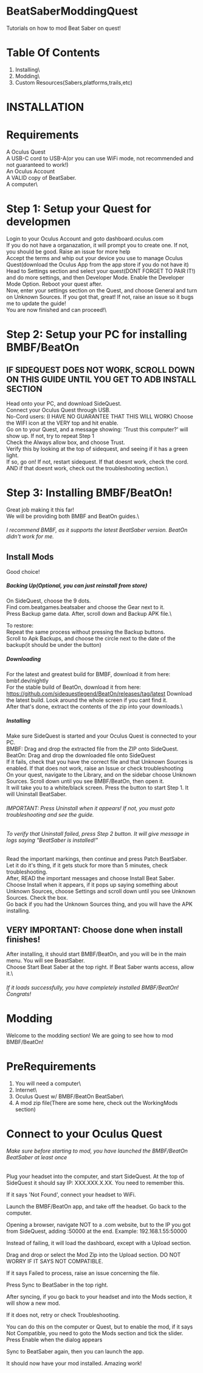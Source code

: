 # BeatSaberModdingQuest
Tutorials on how to mod Beat Saber on quest!

# Table Of Contents
1. Installing\
2. Modding\
3. Custom Resources(Sabers,platforms,trails,etc)


# INSTALLATION

# Requirements

A Oculus Quest\
A USB-C cord to USB-A(or you can use WiFi mode, not recommended and not guaranteed to work!)\
An Oculus Account\
A VALID copy of BeatSaber.\
A computer\


# Step 1: Setup your Quest for developmen

Login to your Oculus Account and goto dashboard.oculus.com\
If you do not have a organazation, it will prompt you to create one. If not, you should be good. Raise an issue for more help\
Accept the terms and whip out your device you use to manage Oculus Quest(download the Oculus App from the app store if you do not have it)\
Head to Settings section and select your quest(DONT FORGET TO PAIR IT!) and do more settings, and then Developer Mode. Enable the Developer Mode Option. Reboot your quest after.\
Now, enter your settings section on the Quest, and choose General and turn on Unknown Sources. If you got that, great! If not, raise an issue so it bugs me to update the guide!\
You are now finished and can proceed!\

# Step 2: Setup your PC for installing BMBF/BeatOn

## IF SIDEQUEST DOES NOT WORK, SCROLL DOWN ON THIS GUIDE UNTIL YOU GET TO ADB INSTALL SECTION

Head onto your PC, and download SideQuest.\
Connect your Oculus Quest through USB.\
No-Cord users: (I HAVE NO GUARANTEE THAT THIS WILL WORK) Choose the WIFI icon at the VERY top and hit enable.\
Go on to your Quest, and a message showing: 'Trust this computer?' will show up. If not, try to repeat Step 1\
Check the Always allow box, and choose Trust.\
Verify this by looking at the top of sidequest, and seeing if it has a green light.\
If so, go on! If not, restart sidequest. If that doesnt work, check the cord. AND if that doesnt work, check out the troubleshooting section.\  


# Step 3: Installing BMBF/BeatOn!

Great job making it this far!\
We will be providing both BMBF and BeatOn guides.\


###### I recommend BMBF, as it supports the latest BeatSaber version. BeatOn didn't work for me.



## Install Mods

Good choice!

##### Backing Up(Optional, you can just reinstall from store)
On SideQuest, choose the 9 dots.\
Find com.beatgames.beatsaber and choose the Gear next to it.\
Press Backup game data. After, scroll down and Backup APK file.\

To restore:\
Repeat the same process without pressing the Backup buttons.\
Scroll to Apk Backups, and choose the circle next to the date of the backup(it should be under the button)


##### Downloading

For the latest and greatest build for BMBF, download it from here: bmbf.dev/nightly \
For the stable build of BeatOn, download it from here: https://github.com/sidequestlegend/BeatOn/releases/tag/latest
Download the latest build. Look around the whole screen if you cant find it. \
After that's done, extract the contents of the zip into your downloads.\

##### Installing

Make sure SideQuest is started and your Oculus Quest is connected to your PC.\
BMBF: Drag and drop the extracted file from the ZIP onto SideQuest.\
BeatOn: Drag and drop the downloaded file onto SideQuest\
If it fails, check that you have the correct file and that Unknown Sources is enabled. If that does not work, raise an Issue or check troubleshooting\
On your quest, navigate to the Library, and on the sidebar choose Unknown Sources. Scroll down until you see BMBF/BeatOn, then open it.\
It will take you to a white/black screen.
Press the button to start Step 1. It will Uninstall BeatSaber.
###### IMPORTANT: Press Uninstall when it appears! If not, you must goto troubleshooting and see the guide.
###### To verify that Uninstall failed, press Step 2 button. It will give message in logs saying "BeatSaber is installed!"

Read the important markings, then continue and press Patch BeatSaber.\
Let it do it's thing, if it gets stuck for more than 5 minutes, check troubleshooting.\
After, READ the important messages and choose Install Beat Saber.\
Choose Install when it appears, if it pops up saying something about Unknown Sources, choose Settings and scroll down until you see Unknown Sources. Check the box.\
Go back if you had the Unknown Sources thing, and you will have the APK installing.
## VERY IMPORTANT: Choose done when install finishes!
After installing, it should start BMBF/BeatOn, and you will be in the main menu. You will see BeastSaber.\
Choose Start Beat Saber at the top right. If Beat Saber wants access, allow it.\

###### If it loads successfully, you have completely installed BMBF/BeatOn! Congrats!


# Modding

Welcome to the modding section! We are going to see how to mod BMBF/BeatOn!

# PreRequirements
1. You will need a computer\
2. Internet\
3. Oculus Quest w/ BMBF/BeatOn BeatSaber\
4. A mod zip file(There are some here, check out the WorkingMods section)

# Connect to your Oculus Quest

###### Make sure before starting to mod, you have launched the BMBF/BeatOn BeatSaber at least once

Plug your headset into the computer, and start SideQuest. At the top of SideQuest it should say IP: XXX.XXX.X.XX. You need to remember this.

If it says 'Not Found', connect your headset to WiFi.

Launch the BMBF/BeatOn app, and take off the headset. Go back to the computer.

Opening a browser, navigate NOT to a .com website, but to the IP you got from SideQuest, adding :50000 at the end. Example: 192.168.1.55:50000

Instead of failing, it will load the dashboard, except with a Upload section.

Drag and drop or select the Mod Zip into the Upload section. DO NOT WORRY IF IT SAYS NOT COMPATIBLE.

If it says Failed to process, raise an issue concerning the file.

Press Sync to BeatSaber in the top right.

After syncing, if you go back to your headset and into the Mods section, it will show a new mod.

If it does not, retry or check Troubleshooting.

You can do this on the computer or Quest, but to enable the mod, if it says Not Compatible, you need to goto the Mods section and tick the slider. Press Enable when the dialog appears

Sync to BeatSaber again, then you can launch the app.

It should now have your mod installed. Amazing work!












